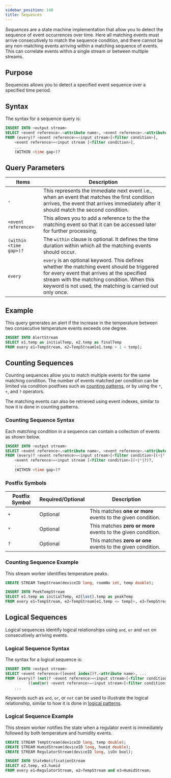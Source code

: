 ```yaml
---
sidebar_position: 140
title: Sequences
---
```


_Sequences_ are a state machine implementation that allow you to detect the sequence of event occurrences over time.
Here all matching events must arrive consecutively to match the sequence condition, and there cannot be any non-matching events arriving within a matching sequence of events. This can correlate events within a single stream or between multiple streams.

## Purpose

Sequences allows you to detect a specified event sequence over a specified time period.

## Syntax

The syntax for a sequence query is:

```sql
INSERT INTO <output stream>
SELECT <event reference>.<attribute name>, <event reference>.<attribute name>, ...
FROM (every)? <event reference>=<input stream>[<filter condition>],
    <event reference>=<input stream [<filter condition>],
    ...
    (WITHIN <time gap>)?     
```

## Query Parameters

| Items | Description |
|-------------------|-------------|
| `,` | This represents the immediate next event i.e., when an event that matches the first condition arrives, the event that arrives immediately after it should match the second condition. |
| `<event reference>` | This allows you to add a reference to the the matching event so that it can be accessed later for further processing. |
| `(within <time gap>)?` | The `within` clause is optional. It defines the time duration within which all the matching events should occur. |
| `every` | `every` is an optional keyword. This defines whether the matching event should be triggered for every event that arrives at the specified stream with the matching condition.  When this keyword is not used, the matching is carried out only once. |

## Example

This query generates an alert if the increase in the temperature between two consecutive temperature events exceeds one degree.

```sql
INSERT INTO AlertStream
SELECT e1.temp as initialTemp, e2.temp as finalTemp
FROM every e1=TempStream, e2=TempStream[e1.temp + 1 < temp];
```

## Counting Sequences

Counting sequences allow you to match multiple events for the same matching condition.
The number of events matched per condition can be limited via condition postfixes such as [counting patterns](patterns#counting-pattern), or by using the `*`, `+`, and `?` operators.

The matching events can also be retrieved using event indexes, similar to how it is done in counting patterns.

### Counting Sequence Syntax

Each matching condition in a sequence can contain a collection of events as shown below.

```sql
INSERT INTO <output stream>
SELECT <event reference>.<attribute name>, <event reference>.<attribute name>, ...
FROM (every)? <event reference>=<input stream>[<filter condition>](+|*|?)?,
    <event reference>=<input stream [<filter condition>](+|*|?)?,
    ...
    (WITHIN <time gap>)?     
```

### Postfix Symbols

|Postfix Symbol|Required/Optional |Description|
|---------|---------|---------|
| `+` | Optional |This matches **one or more** events to the given condition. |
| `*` | Optional |This matches **zero or more** events to the given condition. |
| `?` | Optional |This matches **zero or one** events to the given condition. |

### Counting Sequence Example

This stream worker identifies temperature peaks.

```sql
CREATE STREAM TempStream(deviceID long, roomNo int, temp double);

INSERT INTO PeekTempStream
SELECT e1.temp as initialTemp, e2[last].temp as peakTemp
FROM every e1=TempStream, e2=TempStream[e1.temp <= temp]+, e3=TempStream[e2[last].temp > temp];
```

## Logical Sequences

Logical sequences identify logical relationships using `and`, `or` and `not` on consecutively arriving events.

### Logical Sequence Syntax

The syntax for a logical sequence is:

```sql
INSERT INTO <output stream>
SELECT <event reference>([event index])?.<attribute name>, ...
FROM (every)? (not)? <event reference>=<input stream>[<filter condition>]
          ((and|or) <event reference>=<input stream>[<filter condition>])? (within <time gap>)?,
    ...
```

Keywords such as `and`, `or`, or `not` can be used to illustrate the logical relationship, similar to how it is done in [logical patterns](patterns#logical-patterns).

### Logical Sequence Example

This stream worker notifies the state when a regulator event is immediately followed by both temperature and humidity events.

```sql
CREATE STREAM TempStream(deviceID long, temp double);
CREATE STREAM HumidStream(deviceID long, humid double);
CREATE STREAM RegulatorStream(deviceID long, isOn bool);

INSERT INTO StateNotificationStream
SELECT e2.temp, e3.humid
FROM every e1=RegulatorStream, e2=TempStream and e3=HumidStream;
```
